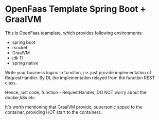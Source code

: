 # OpenFaas Template Spring Boot + GraalVM

This is OpenFaas teamplate, which provides following environments:
- spring boot
- rsocket
- GraalVM
- jdk 11
- spring native

Write your business loginc in function, i.e. just provide implementation of RequestHandler. By DI, the implementation
relayed from the function REST class.

Hence, just code, function - RequestHandler, DO NOT worry about the docker,k8s etc.

It's worth mentioning that GraalVM provide, supersonic spped to the container, providing HOT start to the containers.







